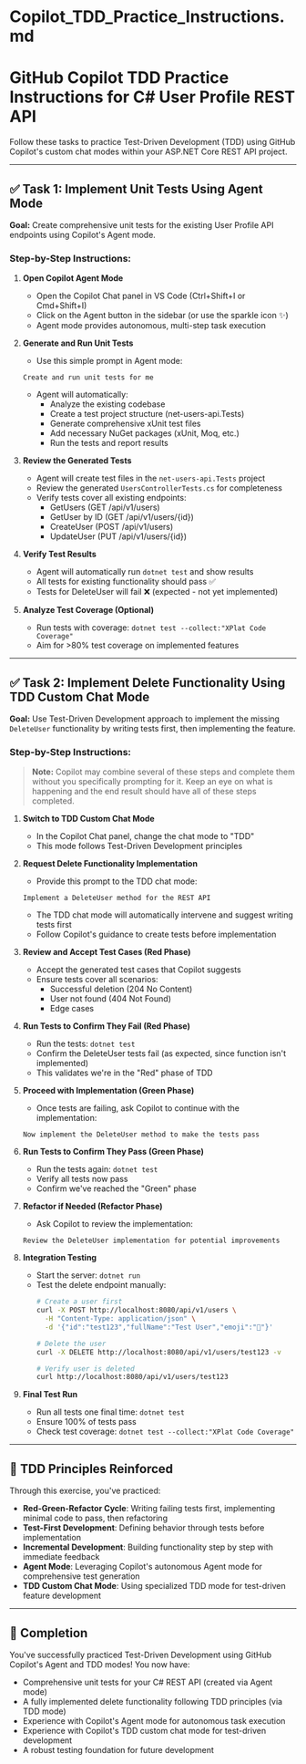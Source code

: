 # Copilot_TDD_Practice_Instructions.md

# GitHub Copilot TDD Practice Instructions for C# User Profile REST API

Follow these tasks to practice Test-Driven Development (TDD) using GitHub Copilot's custom chat modes within your ASP.NET Core REST API project.

---

## ✅ Task 1: Implement Unit Tests Using Agent Mode

**Goal:** Create comprehensive unit tests for the existing User Profile API endpoints using Copilot's Agent mode.

### Step-by-Step Instructions:

1. **Open Copilot Agent Mode**
   - Open the Copilot Chat panel in VS Code (Ctrl+Shift+I or Cmd+Shift+I)
   - Click on the Agent button in the sidebar (or use the sparkle icon ✨)
   - Agent mode provides autonomous, multi-step task execution

2. **Generate and Run Unit Tests**
   - Use this simple prompt in Agent mode:

   ```
   Create and run unit tests for me
   ```

   - Agent will automatically:
     - Analyze the existing codebase
     - Create a test project structure (net-users-api.Tests)
     - Generate comprehensive xUnit test files
     - Add necessary NuGet packages (xUnit, Moq, etc.)
     - Run the tests and report results

3. **Review the Generated Tests**
   - Agent will create test files in the `net-users-api.Tests` project
   - Review the generated `UsersControllerTests.cs` for completeness
   - Verify tests cover all existing endpoints:
     - GetUsers (GET /api/v1/users)
     - GetUser by ID (GET /api/v1/users/{id})
     - CreateUser (POST /api/v1/users)
     - UpdateUser (PUT /api/v1/users/{id})

4. **Verify Test Results**
   - Agent will automatically run `dotnet test` and show results
   - All tests for existing functionality should pass ✅
   - Tests for DeleteUser will fail ❌ (expected - not yet implemented)

5. **Analyze Test Coverage (Optional)**
   - Run tests with coverage: `dotnet test --collect:"XPlat Code Coverage"`
   - Aim for >80% test coverage on implemented features

---

## ✅ Task 2: Implement Delete Functionality Using TDD Custom Chat Mode

**Goal:** Use Test-Driven Development approach to implement the missing `DeleteUser` functionality by writing tests first, then implementing the feature.

### Step-by-Step Instructions:

> **Note:** Copilot may combine several of these steps and complete them without you specifically prompting for it. Keep an eye on what is happening and the end result should have all of these steps completed.

1. **Switch to TDD Custom Chat Mode**
   - In the Copilot Chat panel, change the chat mode to "TDD"
   - This mode follows Test-Driven Development principles

2. **Request Delete Functionality Implementation**
   - Provide this prompt to the TDD chat mode:

   ```
   Implement a DeleteUser method for the REST API
   ```

   - The TDD chat mode will automatically intervene and suggest writing tests first
   - Follow Copilot's guidance to create tests before implementation

3. **Review and Accept Test Cases (Red Phase)**
   - Accept the generated test cases that Copilot suggests
   - Ensure tests cover all scenarios:
     - Successful deletion (204 No Content)
     - User not found (404 Not Found)
     - Edge cases

4. **Run Tests to Confirm They Fail (Red Phase)**
   - Run the tests: `dotnet test`
   - Confirm the DeleteUser tests fail (as expected, since function isn't implemented)
   - This validates we're in the "Red" phase of TDD

5. **Proceed with Implementation (Green Phase)**
   - Once tests are failing, ask Copilot to continue with the implementation:

   ```
   Now implement the DeleteUser method to make the tests pass
   ```

6. **Run Tests to Confirm They Pass (Green Phase)**
   - Run the tests again: `dotnet test`
   - Verify all tests now pass
   - Confirm we've reached the "Green" phase

7. **Refactor if Needed (Refactor Phase)**
   - Ask Copilot to review the implementation:

   ```
   Review the DeleteUser implementation for potential improvements
   ```

8. **Integration Testing**
   - Start the server: `dotnet run`
   - Test the delete endpoint manually:
     ```bash
     # Create a user first
     curl -X POST http://localhost:8080/api/v1/users \
       -H "Content-Type: application/json" \
       -d '{"id":"test123","fullName":"Test User","emoji":"🧪"}'
     
     # Delete the user
     curl -X DELETE http://localhost:8080/api/v1/users/test123 -v
     
     # Verify user is deleted
     curl http://localhost:8080/api/v1/users/test123
     ```

9. **Final Test Run**
    - Run all tests one final time: `dotnet test`
    - Ensure 100% of tests pass
    - Check test coverage: `dotnet test --collect:"XPlat Code Coverage"`

---

## 🎯 TDD Principles Reinforced

Through this exercise, you've practiced:

- **Red-Green-Refactor Cycle**: Writing failing tests first, implementing minimal code to pass, then refactoring
- **Test-First Development**: Defining behavior through tests before implementation
- **Incremental Development**: Building functionality step by step with immediate feedback
- **Agent Mode**: Leveraging Copilot's autonomous Agent mode for comprehensive test generation
- **TDD Custom Chat Mode**: Using specialized TDD mode for test-driven feature development

---

## 🎉 Completion

You've successfully practiced Test-Driven Development using GitHub Copilot's Agent and TDD modes! You now have:
- Comprehensive unit tests for your C# REST API (created via Agent mode)
- A fully implemented delete functionality following TDD principles (via TDD mode)
- Experience with Copilot's Agent mode for autonomous task execution
- Experience with Copilot's TDD custom chat mode for test-driven development
- A robust testing foundation for future development
